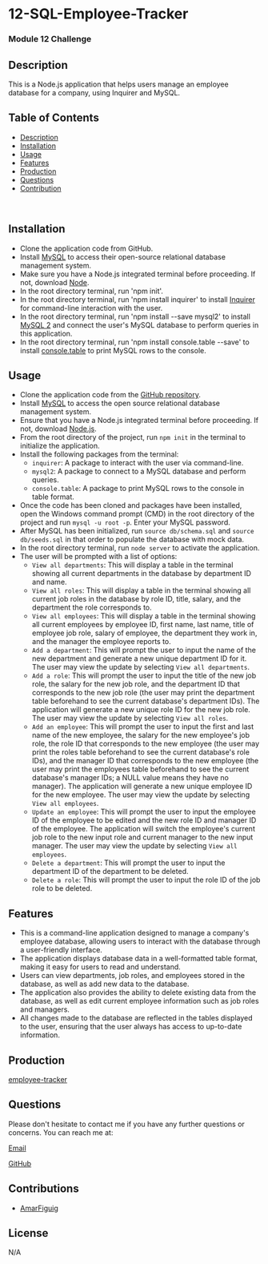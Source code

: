# 12-SQL-Employee-Tracker

### Module 12 Challenge

## Description

This is a Node.js application that helps users manage an employee database for a company, using Inquirer and MySQL.

## Table of Contents

- [Description](#Description)
- [Installation](#Installation)
- [Usage](#Usage)
- [Features](#Features)
- [Production](#Production)
- [Questions](#Questions)
- [Contribution](#Contribution)

<br>

## Installation

<ul><li>Clone the application code from GitHub.</li><li>Install <a href="https://www.mysql.com/" target="_new">MySQL</a> to access their open-source relational database management system.</li><li>Make sure you have a Node.js integrated terminal before proceeding. If not, download <a href="https://nodejs.org/en/" target="_new">Node</a>.</li><li>In the root directory terminal, run 'npm init'.</li><li>In the root directory terminal, run 'npm install inquirer' to install <a href="https://www.npmjs.com/package/inquirer#installation" target="_new">Inquirer</a> for command-line interaction with the user.</li><li>In the root directory terminal, run 'npm install --save mysql2' to install <a href="https://www.npmjs.com/package/mysql2" target="_new">MySQL 2</a> and connect the user's MySQL database to perform queries in this application.</li><li>In the root directory terminal, run 'npm install console.table --save' to install <a href="https://www.npmjs.com/package/console.table" target="_new">console.table</a> to print MySQL rows to the console.</li></ul>

## Usage

<ul><li>Clone the application code from the <a href="https://github.com/yourusername/employeetracker" target="_new">GitHub repository</a>.</li><li>Install <a href="https://www.mysql.com/" target="_new">MySQL</a> to access the open source relational database management system.</li><li>Ensure that you have a Node.js integrated terminal before proceeding. If not, download <a href="https://nodejs.org/en/" target="_new">Node.js</a>.</li><li>From the root directory of the project, run <code>npm init</code> in the terminal to initialize the application.</li><li>Install the following packages from the terminal:<ul><li><code>inquirer</code>: A package to interact with the user via command-line.</li><li><code>mysql2</code>: A package to connect to a MySQL database and perform queries.</li><li><code>console.table</code>: A package to print MySQL rows to the console in table format.</li></ul></li><li>Once the code has been cloned and packages have been installed, open the Windows command prompt (CMD) in the root directory of the project and run <code>mysql -u root -p</code>. Enter your MySQL password.</li><li>After MySQL has been initialized, run <code>source db/schema.sql</code> and <code>source db/seeds.sql</code> in that order to populate the database with mock data.</li><li>In the root directory terminal, run <code>node server</code> to activate the application.</li><li>The user will be prompted with a list of options:<ul><li><code>View all departments</code>: This will display a table in the terminal showing all current departments in the database by department ID and name.</li><li><code>View all roles</code>: This will display a table in the terminal showing all current job roles in the database by role ID, title, salary, and the department the role corresponds to.</li><li><code>View all employees</code>: This will display a table in the terminal showing all current employees by employee ID, first name, last name, title of employee job role, salary of employee, the department they work in, and the manager the employee reports to.</li><li><code>Add a department</code>: This will prompt the user to input the name of the new department and generate a new unique department ID for it. The user may view the update by selecting <code>View all departments</code>.</li><li><code>Add a role</code>: This will prompt the user to input the title of the new job role, the salary for the new job role, and the department ID that corresponds to the new job role (the user may print the department table beforehand to see the current database's department IDs). The application will generate a new unique role ID for the new job role. The user may view the update by selecting <code>View all roles</code>.</li><li><code>Add an employee</code>: This will prompt the user to input the first and last name of the new employee, the salary for the new employee's job role, the role ID that corresponds to the new employee (the user may print the roles table beforehand to see the current database's role IDs), and the manager ID that corresponds to the new employee (the user may print the employees table beforehand to see the current database's manager IDs; a NULL value means they have no manager). The application will generate a new unique employee ID for the new employee. The user may view the update by selecting <code>View all employees</code>.</li><li><code>Update an employee</code>: This will prompt the user to input the employee ID of the employee to be edited and the new role ID and manager ID of the employee. The application will switch the employee's current job role to the new input role and current manager to the new input manager. The user may view the update by selecting <code>View all employees</code>.</li><li><code>Delete a department</code>: This will prompt the user to input the department ID of the department to be deleted.</li><li><code>Delete a role</code>: This will prompt the user to input the role ID of the job role to be deleted.</li></ul></li></ul>


## Features

<ul><li>This is a command-line application designed to manage a company's employee database, allowing users to interact with the database through a user-friendly interface.</li><li>The application displays database data in a well-formatted table format, making it easy for users to read and understand.</li><li>Users can view departments, job roles, and employees stored in the database, as well as add new data to the database.</li><li>The application also provides the ability to delete existing data from the database, as well as edit current employee information such as job roles and managers.</li><li>All changes made to the database are reflected in the tables displayed to the user, ensuring that the user always has access to up-to-date information.</li></ul>

## Production

[employee-tracker](https://github.com/amarfiguig/12-SQL-Employee-Tracker)

## Questions

Please don't hesitate to contact me if you have any further questions or concerns. You can reach me at:

[Email](myfiguig@gmail.com)

[GitHub](https://github.com/amarfiguig/)

## Contributions

- [AmarFiguig](https://github.com/amarfiguig)

## License

N/A

